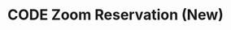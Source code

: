 ---
title: CODE Zoom Reservation (New)
redirect_to: https://docs.google.com/spreadsheets/d/16cP7e9kliWNL-gWjjZB20lViU3O2Wf-nfhA1I4BqxXQ/edit?usp=sharing
redirect_from: 
  - /ZRoomReservation
  - /zroomreservation
---